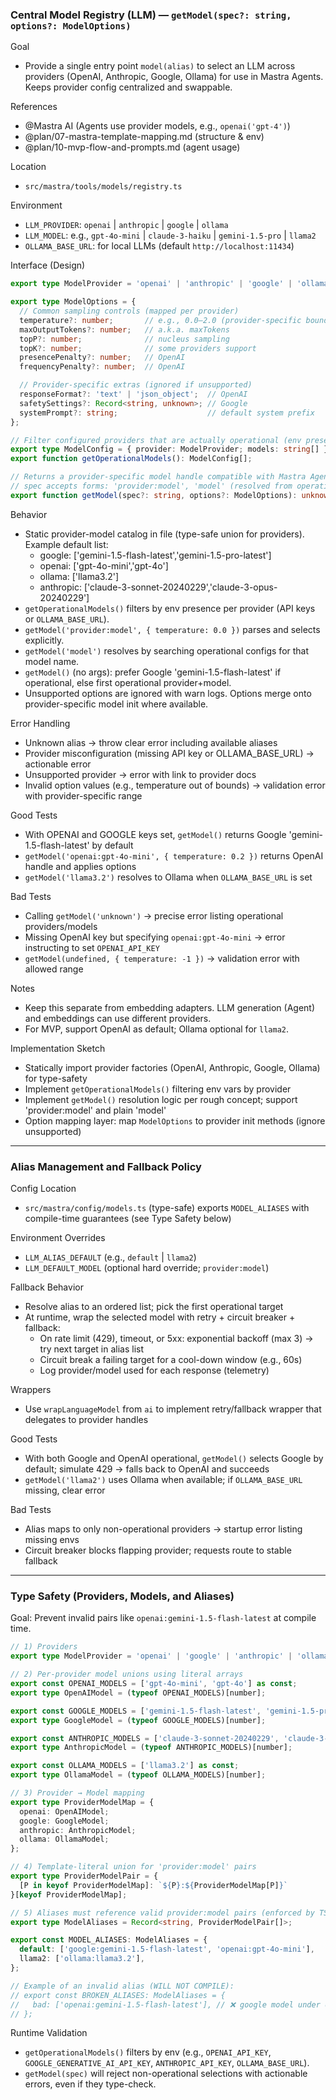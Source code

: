 ### Central Model Registry (LLM) — `getModel(spec?: string, options?: ModelOptions)`

Goal
- Provide a single entry point `model(alias)` to select an LLM across providers (OpenAI, Anthropic, Google, Ollama) for use in Mastra Agents. Keeps provider config centralized and swappable.

References
- @Mastra AI (Agents use provider models, e.g., `openai('gpt-4')`)
- @plan/07-mastra-template-mapping.md (structure & env)
- @plan/10-mvp-flow-and-prompts.md (agent usage)

Location
- `src/mastra/tools/models/registry.ts`

Environment
- `LLM_PROVIDER`: `openai` | `anthropic` | `google` | `ollama`
- `LLM_MODEL`: e.g., `gpt-4o-mini` | `claude-3-haiku` | `gemini-1.5-pro` | `llama2`
- `OLLAMA_BASE_URL`: for local LLMs (default `http://localhost:11434`)

Interface (Design)
```ts
export type ModelProvider = 'openai' | 'anthropic' | 'google' | 'ollama';

export type ModelOptions = {
  // Common sampling controls (mapped per provider)
  temperature?: number;       // e.g., 0.0–2.0 (provider-specific bounds)
  maxOutputTokens?: number;   // a.k.a. maxTokens
  topP?: number;              // nucleus sampling
  topK?: number;              // some providers support
  presencePenalty?: number;   // OpenAI
  frequencyPenalty?: number;  // OpenAI

  // Provider-specific extras (ignored if unsupported)
  responseFormat?: 'text' | 'json_object';  // OpenAI
  safetySettings?: Record<string, unknown>; // Google
  systemPrompt?: string;                    // default system prefix
};

// Filter configured providers that are actually operational (env present)
export type ModelConfig = { provider: ModelProvider; models: string[] };
export function getOperationalModels(): ModelConfig[];

// Returns a provider-specific model handle compatible with Mastra Agent config
// spec accepts forms: 'provider:model', 'model' (resolved from operational sets), or undefined (default selection)
export function getModel(spec?: string, options?: ModelOptions): unknown;
```

Behavior
- Static provider-model catalog in file (type-safe union for providers). Example default list:
  - google: ['gemini-1.5-flash-latest','gemini-1.5-pro-latest']
  - openai: ['gpt-4o-mini','gpt-4o']
  - ollama: ['llama3.2']
  - anthropic: ['claude-3-sonnet-20240229','claude-3-opus-20240229']
- `getOperationalModels()` filters by env presence per provider (API keys or `OLLAMA_BASE_URL`).
- `getModel('provider:model', { temperature: 0.0 })` parses and selects explicitly.
- `getModel('model')` resolves by searching operational configs for that model name.
- `getModel()` (no args): prefer Google 'gemini-1.5-flash-latest' if operational, else first operational provider+model.
- Unsupported options are ignored with warn logs. Options merge onto provider-specific model init where available.

Error Handling
- Unknown alias → throw clear error including available aliases
- Provider misconfiguration (missing API key or OLLAMA_BASE_URL) → actionable error
- Unsupported provider → error with link to provider docs
- Invalid option values (e.g., temperature out of bounds) → validation error with provider-specific range

Good Tests
- With OPENAI and GOOGLE keys set, `getModel()` returns Google 'gemini-1.5-flash-latest' by default
- `getModel('openai:gpt-4o-mini', { temperature: 0.2 })` returns OpenAI handle and applies options
- `getModel('llama3.2')` resolves to Ollama when `OLLAMA_BASE_URL` is set

Bad Tests
- Calling `getModel('unknown')` → precise error listing operational providers/models
- Missing OpenAI key but specifying `openai:gpt-4o-mini` → error instructing to set `OPENAI_API_KEY`
- `getModel(undefined, { temperature: -1 })` → validation error with allowed range

Notes
- Keep this separate from embedding adapters. LLM generation (Agent) and embeddings can use different providers.
- For MVP, support OpenAI as default; Ollama optional for `llama2`.

Implementation Sketch
- Statically import provider factories (OpenAI, Anthropic, Google, Ollama) for type-safety
- Implement `getOperationalModels()` filtering env vars by provider
- Implement `getModel()` resolution logic per rough concept; support 'provider:model' and plain 'model'
- Option mapping layer: map `ModelOptions` to provider init methods (ignore unsupported)

---

### Alias Management and Fallback Policy

Config Location
- `src/mastra/config/models.ts` (type-safe) exports `MODEL_ALIASES` with compile-time guarantees (see Type Safety below)

Environment Overrides
- `LLM_ALIAS_DEFAULT` (e.g., `default` | `llama2`)
- `LLM_DEFAULT_MODEL` (optional hard override; `provider:model`)

Fallback Behavior
- Resolve alias to an ordered list; pick the first operational target
- At runtime, wrap the selected model with retry + circuit breaker + fallback:
  - On rate limit (429), timeout, or 5xx: exponential backoff (max 3) → try next target in alias list
  - Circuit break a failing target for a cool-down window (e.g., 60s)
  - Log provider/model used for each response (telemetry)

Wrappers
- Use `wrapLanguageModel` from `ai` to implement retry/fallback wrapper that delegates to provider handles

Good Tests
- With both Google and OpenAI operational, `getModel()` selects Google by default; simulate 429 → falls back to OpenAI and succeeds
- `getModel('llama2')` uses Ollama when available; if `OLLAMA_BASE_URL` missing, clear error

Bad Tests
- Alias maps to only non-operational providers → startup error listing missing envs
- Circuit breaker blocks flapping provider; requests route to stable fallback

---

### Type Safety (Providers, Models, and Aliases)

Goal: Prevent invalid pairs like `openai:gemini-1.5-flash-latest` at compile time.

```ts
// 1) Providers
export type ModelProvider = 'openai' | 'google' | 'anthropic' | 'ollama';

// 2) Per-provider model unions using literal arrays
export const OPENAI_MODELS = ['gpt-4o-mini', 'gpt-4o'] as const;
export type OpenAIModel = (typeof OPENAI_MODELS)[number];

export const GOOGLE_MODELS = ['gemini-1.5-flash-latest', 'gemini-1.5-pro-latest'] as const;
export type GoogleModel = (typeof GOOGLE_MODELS)[number];

export const ANTHROPIC_MODELS = ['claude-3-sonnet-20240229', 'claude-3-opus-20240229'] as const;
export type AnthropicModel = (typeof ANTHROPIC_MODELS)[number];

export const OLLAMA_MODELS = ['llama3.2'] as const;
export type OllamaModel = (typeof OLLAMA_MODELS)[number];

// 3) Provider → Model mapping
export type ProviderModelMap = {
  openai: OpenAIModel;
  google: GoogleModel;
  anthropic: AnthropicModel;
  ollama: OllamaModel;
};

// 4) Template-literal union for 'provider:model' pairs
export type ProviderModelPair = {
  [P in keyof ProviderModelMap]: `${P}:${ProviderModelMap[P]}`
}[keyof ProviderModelMap];

// 5) Aliases must reference valid provider:model pairs (enforced by TS)
export type ModelAliases = Record<string, ProviderModelPair[]>;

export const MODEL_ALIASES: ModelAliases = {
  default: ['google:gemini-1.5-flash-latest', 'openai:gpt-4o-mini'],
  llama2: ['ollama:llama3.2'],
};

// Example of an invalid alias (WILL NOT COMPILE):
// export const BROKEN_ALIASES: ModelAliases = {
//   bad: ['openai:gemini-1.5-flash-latest'], // ❌ google model under openai
// };
```

Runtime Validation
- `getOperationalModels()` filters by env (e.g., `OPENAI_API_KEY`, `GOOGLE_GENERATIVE_AI_API_KEY`, `ANTHROPIC_API_KEY`, `OLLAMA_BASE_URL`).
- `getModel(spec)` will reject non-operational selections with actionable errors, even if they type-check.


